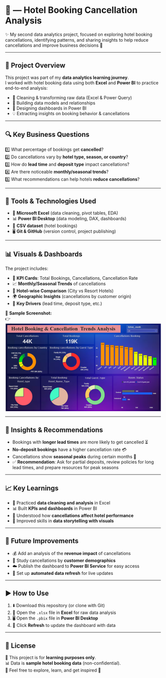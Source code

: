 # 🏨 — Hotel Booking Cancellation Analysis  

✨ My second data analytics project, focused on exploring hotel booking cancellations, identifying patterns, and sharing insights to help reduce cancellations and improve business decisions 🚀  

---

## 📌 Project Overview  

This project was part of my **data analytics learning journey**.  
I worked with hotel booking data using both **Excel** and **Power BI** to practice end-to-end analysis:  

- 🧹 Cleaning & transforming raw data (Excel & Power Query)  
- 🔗 Building data models and relationships  
- 🎨 Designing dashboards in Power BI  
- 💡 Extracting insights on booking behavior & cancellations  

---

## 🔍 Key Business Questions  

1️⃣ What percentage of bookings get **cancelled**?  
2️⃣ Do cancellations vary by **hotel type, season, or country**?  
3️⃣ How do **lead time** and **deposit type** impact cancellations?  
4️⃣ Are there noticeable **monthly/seasonal trends**?  
5️⃣ What recommendations can help hotels **reduce cancellations**?  

---

## 🚀 Tools & Technologies Used  

- 🧮 **Microsoft Excel** (data cleaning, pivot tables, EDA)  
- 📊 **Power BI Desktop** (data modeling, DAX, dashboards)  
- 📂 **CSV dataset** (hotel bookings)  
- 🖥️ **Git & GitHub** (version control, project publishing)  

---

## 📊 Visuals & Dashboards  

The project includes:  

- 📌 **KPI Cards**: Total Bookings, Cancellations, Cancellation Rate  
- 📈 **Monthly/Seasonal Trends** of cancellations  
- 🏨 **Hotel-wise Comparison** (City vs Resort Hotels)  
- 🌍 **Geographic Insights** (cancellations by customer origin)  
- 🔎 **Key Drivers** (lead time, deposit type, etc.)


📸 **Sample Screenshot:**  
👉   ![Dashboard Screenshot](Visualization.png)  

---

## 🧠 Insights & Recommendations  

- Bookings with **longer lead times** are more likely to get cancelled ⏳  
- **No-deposit bookings** have a higher cancellation rate 💳  
- Cancellations show **seasonal peaks** during certain months 📅  
- ✅ **Recommendation**: Ask for partial deposits, review policies for long lead times, and prepare resources for peak seasons  

---

## 📈 Key Learnings  

- 🧹 Practiced **data cleaning and analysis** in Excel  
- 📊 Built **KPIs and dashboards** in Power BI  
- 🏨 Understood how **cancellations affect hotel performance**  
- 🎨 Improved skills in **data storytelling with visuals**  

---

## 🌟 Future Improvements  

- 💰 Add an analysis of the **revenue impact** of cancellations  
- 👥 Study cancellations by **customer demographics**  
- ☁️ Publish the dashboard to **Power BI Service** for easy access  
- 🔄 Set up **automated data refresh** for live updates  

---

## ▶️ How to Use  

1. ⬇️ Download this repository (or clone with Git)  
2. 📂 Open the `.xlsx` file in **Excel** for raw data analysis  
3. 🖥 Open the `.pbix` file in **Power BI Desktop**  
4. 🔄 Click **Refresh** to update the dashboard with data  

---

## 📄 License  

📌 This project is for **learning purposes only**.  
📊 Data is **sample hotel booking data** (non-confidential).  
🙌 Feel free to explore, learn, and get inspired 🚀  


